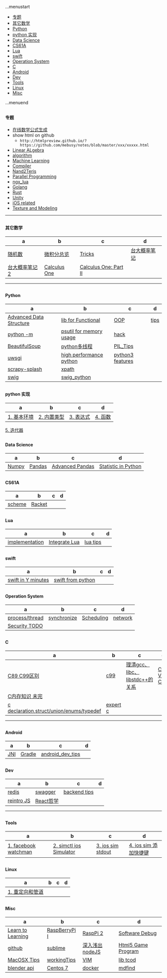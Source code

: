 ...menustart

 - [专题](#041d1704a45f737ddaa4380bcf1dfcc7)
 - [其它数学](#8443a5022727ccc209d315492559f16f)
 - [Python](#a7f5f35426b927411fc9231b56382173)
 - [python 实现](#0c3266dd9928d074e79930f98b42ed7d)
 - [Data Science](#c78e2ad97b328dbafbd49edf182136f3)
 - [CS61A](#6967a2c7c19fa61c072a4b0a1072e9c7)
 - [Lua](#0ae9478a1db9d1e2c48efa49eac1c7c6)
 - [swift](#818056dbd7e201243206b9c7cd88481c)
 - [Operation System](#aac4d78ee7d18636803896f8b8c16aa6)
 - [C](#0d61f8370cad1d412f80b84d143e1257)
 - [Android](#e84e30b9390cdb64db6db2c9ab87846d)
 - [Dev](#55f37d1fd483f6a85379640fe51aafa8)
 - [Tools](#8625e1de7be14c39b1d14dc03d822497)
 - [Linux](#edc9f0a5a5d57797bf68e37364743831)
 - [Misc](#74248c725e00bf9fe04df4e35b249a19)

...menuend


<h2 id="041d1704a45f737ddaa4380bcf1dfcc7"></h2>

####  专题

 - [在线数学公式生成](http://codecogs.com/latex/eqneditor.php)
 - show html on github
    - `http://htmlpreview.github.io/?https://github.com/mebusy/notes/blob/master/xxx/xxxxx.html`
 - [Linear ALgebra](https://github.com/mebusy/notes/blob/master/dev_notes/LA_readme.md) 
 - [algorithm](https://github.com/mebusy/notes/blob/master/dev_notes/Algorithm_readme.md)
 - [Machine Learning](https://github.com/mebusy/notes/blob/master/dev_notes/ML_readme.md)
 - [Compiler](https://github.com/mebusy/notes/blob/master/dev_notes/Compiler_readme.md)
 - [Nand2Teris](https://github.com/mebusy/notes/blob/master/dev_notes/N2T_readme.md)
 - [Parallel Programming](https://github.com/mebusy/notes/blob/master/dev_notes/ParallelProgramming_readme.md)
 - [ngx_lua](https://github.com/mebusy/notes/blob/master/dev_notes/ngx_lua/readme.md)
 - [Golang](https://github.com/mebusy/notes/blob/master/dev_notes/golang_readme.md)
 - [Rust](https://github.com/mebusy/notes/blob/master/dev_notes/rust_readme.md)
 - [Unity](https://github.com/mebusy/notes/blob/master/dev_notes/U3D_readme.md)
 - [iOS related](https://github.com/mebusy/notes/blob/master/dev_notes/ios/ios_readme.md)
 - [Texture and Modeling](https://github.com/mebusy/notes/blob/master/dev_notes/textAndModeling_readme.md)

---


<h2 id="8443a5022727ccc209d315492559f16f"></h2>

#### 其它数学

 a | b | c | d
--- | --- | --- | ---
[随机数](https://github.com/mebusy/notes/blob/master/dev_notes/Dev_Random.md) | [微积分总览](https://github.com/mebusy/notes/blob/master/dev_notes/微积分总览.md) | [Tricks](https://github.com/mebusy/notes/blob/master/dev_notes/Tricks.md) |  [台大概率笔记](https://github.com/mebusy/notes/blob/master/dev_notes/TaiwanU_probability.md)
[台大概率笔记2](https://github.com/mebusy/notes/blob/master/dev_notes/TaiwanU_probability2.md) |  [Calculus One](https://github.com/mebusy/notes/blob/master/dev_notes/CalculusOne.md) | [Calculus One: Part II](https://github.com/mebusy/notes/blob/master/dev_notes/CalculusOne_part2.md) |


---
<h2 id="a7f5f35426b927411fc9231b56382173"></h2>

#### Python

 a | b | c | d
--- | --- | --- | ---
[Advanced Data Structure](https://github.com/mebusy/notes/blob/master/dev_notes/python_highlevel_datastructure.md) |  [lib for Functional](https://github.com/mebusy/notes/blob/master/dev_notes/python_functional_programming.md) | [OOP](https://github.com/mebusy/notes/blob/master/dev_notes/python_oop.md)  |  [tips](https://github.com/mebusy/notes/blob/master/dev_notes/python_tips_1.md) 
[python -m](http://pythonwise.blogspot.hk/2015/01/python-m.html) | [psutil for memory usage](https://github.com/mebusy/notes/blob/master/dev_notes/python_mem_monitor.md) | [hack](https://github.com/mebusy/notes/blob/master/dev_notes/python_hack.md)
[BeautifulSoup](https://github.com/mebusy/notes/blob/master/dev_notes/PY_BeautifulSoup.md)  | [python多线程](https://github.com/mebusy/notes/blob/master/dev_notes/PY_multiprocessing.md) | [PIL_Tips](https://github.com/mebusy/notes/blob/master/dev_notes/PIL_tips.md) | 
[uwsgi](https://github.com/mebusy/notes/blob/master/dev_notes/python_uwsgi.md) | [high performance python](https://github.com/mebusy/notes/blob/master/dev_notes/highPerformancePython.md) | [python3 features](https://github.com/mebusy/notes/blob/master/dev_notes/python3.md) |  
[scrapy-splash](https://github.com/mebusy/notes/blob/master/dev_notes/scrapy.md) |  [xpath](https://github.com/mebusy/notes/blob/master/dev_notes/xpath.md) |
[swig](https://github.com/mebusy/notes/blob/master/dev_notes/Interfacing_C_Python_withSWIG.md) | [swig_python](https://github.com/mebusy/notes/blob/master/dev_notes/swig_python.md) | 


<h2 id="0c3266dd9928d074e79930f98b42ed7d"></h2>

#### python 实现

 a | b | c | d
--- | --- | --- | ---
[1. 基本环境](https://github.com/mebusy/notes/blob/master/dev_notes/pythonImpl.md) | [2. 内置类型](https://github.com/mebusy/notes/blob/master/dev_notes/pythonImpl2.md) | [3. 表达式](https://github.com/mebusy/notes/blob/master/dev_notes/pythonImpl3.md) | [4. 函数](https://github.com/mebusy/notes/blob/master/dev_notes/pythonImpl4.md) 
[5. 迭代器](https://github.com/mebusy/notes/blob/master/dev_notes/pythonImpl5.md)

<h2 id="c78e2ad97b328dbafbd49edf182136f3"></h2>

#### Data Science

 a | b | c | d
--- | --- | --- | ---
[Numpy](https://github.com/mebusy/notes/blob/master/dev_notes/numpy_tips.md) | [Pandas](https://github.com/mebusy/notes/blob/master/dev_notes/Pandas.md) | [Advanced Pandas](https://github.com/mebusy/notes/blob/master/dev_notes/Pandas_advanced.md) | [Statistic in Python](https://github.com/mebusy/notes/blob/master/dev_notes/Pands_StatisticalAnalysisInPython.md)

<h2 id="6967a2c7c19fa61c072a4b0a1072e9c7"></h2>

#### CS61A 

 a | b | c | d
--- | --- | --- | ---
[scheme](https://github.com/mebusy/notes/blob/master/dev_notes/CS61A_sp17.md) | [Racket](https://github.com/mebusy/notes/blob/master/Racket.md)


<h2 id="0ae9478a1db9d1e2c48efa49eac1c7c6"></h2>

#### Lua

 a | b | c | d
--- | --- | --- | ---
[implementation](https://github.com/mebusy/notes/blob/master/dev_notes/LuaSC.md) | [Integrate Lua](https://github.com/mebusy/notes/blob/master/dev_notes/luaIntegrate.md) | [lua tips](https://github.com/mebusy/notes/blob/master/dev_notes/lua_tips.md) | 


<h2 id="818056dbd7e201243206b9c7cd88481c"></h2>

#### swift

 a | b | c | d
--- | --- | --- | ---
[swift in Y minutes](https://github.com/mebusy/notes/blob/master/dev_notes/learnSwiftInYMinutes.md) | [swift from python](https://github.com/mebusy/notes/blob/master/dev_notes/swift_from_python.md) |


<h2 id="aac4d78ee7d18636803896f8b8c16aa6"></h2>

#### Operation System 

a | b | c | d
--- | --- | --- | --- 
[process/thread](https://github.com/mebusy/notes/blob/master/dev_notes/OS.md) | [synchronize](https://github.com/mebusy/notes/blob/master/dev_notes/OS2.md) | [Scheduling](https://github.com/mebusy/notes/blob/master/dev_notes/OS3_scheduling.md) | [network](https://github.com/mebusy/notes/blob/master/dev_notes/OS_Network_and_Distributed_Systems.md) 
[Security TODO](https://github.com/mebusy/notes/blob/master/dev_notes/OS_ProtectionSecurityinDistributedSystems.md) | 


<h2 id="0d61f8370cad1d412f80b84d143e1257"></h2>

#### C

 a | b | c | d
--- | --- | --- | ---
[C89 C99区别](https://github.com/mebusy/notes/blob/master/dev_notes/C_C89_vs_C99.md) | [c99](https://github.com/mebusy/notes/blob/master/dev_notes/C99.md) | [理清gcc、libc、libstdc++的关系](https://github.com/mebusy/notes/blob/master/dev_notes/CLib.md) | [C VS C++](https://github.com/mebusy/notes/blob/master/dev_notes/c_vs_c++.md)
[C内存知识 未完](https://github.com/mebusy/notes/blob/master/dev_notes/c_memory.md) | 
[c declaration,struct/union/enums/typedef](https://github.com/mebusy/notes/blob/master/dev_notes/c_declaration.md) | [expert c](https://github.com/mebusy/notes/blob/master/dev_notes/expert_c.md) | 

---
<h2 id="e84e30b9390cdb64db6db2c9ab87846d"></h2>

#### Android

 a | b | c | d
--- | --- | --- | ---
[JNI](https://github.com/mebusy/notes/blob/master/dev_notes/JNI.md) | [Gradle](https://github.com/mebusy/notes/blob/master/dev_notes/gradle_notes.md) | [android_dev_tips](https://github.com/mebusy/notes/blob/master/dev_notes/android_dev_tips.md) | 


<h2 id="55f37d1fd483f6a85379640fe51aafa8"></h2>

#### Dev

 a | b | c | d
--- | --- | --- | ---
[redis](https://github.com/mebusy/notes/blob/master/dev_notes/redis.md) | [swagger](https://github.com/mebusy/notes/blob/master/swagger.md) |  [backend tips](https://github.com/mebusy/notes/blob/master/dev_notes/backend_tips.md) | 
[reintro JS](https://github.com/mebusy/notes/blob/master/dev_notes/reintro_JS.md) | [React哲学](https://github.com/mebusy/notes/blob/master/dev_notes/react_philosophy.md)  | 




---
<h2 id="8625e1de7be14c39b1d14dc03d822497"></h2>

#### Tools

 a | b | c | d
--- | --- | --- | ---
[1. facebook watchman ](https://github.com/mebusy/notes/blob/master/dev_notes/TOOL_watchman.md)   |    [2. simctl ios Simulator ](https://github.com/mebusy/notes/blob/master/dev_notes/TOOL_simctl_iOS_simulator.md)   | [3. ios sim stdout ](https://github.com/mebusy/notes/blob/master/dev_notes/TOOL_ios_sim_stdout_redirect.md)   | [4. ios sim 添加快捷键](https://github.com/mebusy/notes/blob/master/dev_notes/TOOL_ios_sim_shortcut_key.md)



<h2 id="edc9f0a5a5d57797bf68e37364743831"></h2>

#### Linux

 a | b | c | d
--- | --- | --- | ---
[1. 重定向和管道 ](https://github.com/mebusy/notes/blob/master/dev_notes/LINUX_%E9%87%8D%E5%AE%9A%E5%90%91%E5%92%8C%E7%AE%A1%E9%81%93.md)  | 


<h2 id="74248c725e00bf9fe04df4e35b249a19"></h2>

#### Misc 

 a | b | c | d
--- | --- | --- | ---
[Learn to Learning](https://github.com/mebusy/notes/blob/master/dev_notes/Learn2Learning.md) | [RaspBerryPi I](https://github.com/mebusy/notes/blob/master/dev_notes/RaspberryPi_I.md) | [RaspPi 2](https://github.com/mebusy/notes/blob/master/dev_notes/RASPI_2.md) | [Software Debug](https://github.com/mebusy/notes/blob/master/dev_notes/SoftwareDebugging.md) 
[github](https://github.com/mebusy/notes/blob/master/dev_notes/github.md) | [sublime](https://github.com/mebusy/notes/blob/master/dev_notes/sublime.md)   | [深入浅出nodeJS](https://github.com/mebusy/notes/blob/master/dev_notes/深入浅出nodeJS.md)	| [Html5 Game Program](https://github.com/mebusy/notes/blob/master/dev_notes/Html5GameProgramming.md)
[MacOSX Tips](https://github.com/mebusy/notes/blob/master/dev_notes/MacOSX_Tips.md) | [workingTips](https://github.com/mebusy/notes/blob/master/dev_notes/workingTips.md)	|  [VIM](https://github.com/mebusy/notes/blob/master/dev_notes/vim.md) | [lib tcod](https://github.com/mebusy/notes/blob/master/dev_notes/libtcod_python.md) 
[blender api](https://github.com/mebusy/notes/blob/master/dev_notes/blender.md) | [Centos 7](https://github.com/mebusy/notes/blob/master/dev_notes/Centos7.md) | [docker](https://github.com/mebusy/notes/blob/master/dev_notes/docker.md) | [mdfind](https://github.com/mebusy/notes/blob/master/dev_notes/mdfind.md)




